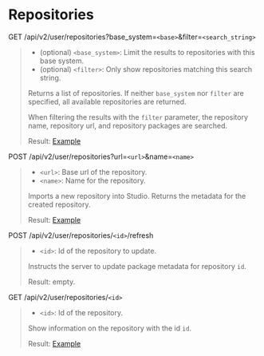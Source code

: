 # Repositories

GET /api/v2/user/repositories?base_system=`<base>`&filter=`<search_string>`
> * (optional) `<base_system>`: Limit the results to repositories with
>   this base system.
> * (optional) `<filter>`: Only show repositories matching this search
>   string.
>
> Returns a list of repositories. If neither `base_system` nor `filter`
> are specified, all available repositories are returned.
>
> When filtering the results with the `filter` parameter, the repository
> name, repository url, and repository packages are searched.
>
> Result: [Example](repositories.xml)

POST /api/v2/user/repositories?url=`<url>`&name=`<name>`
> * `<url>`: Base url of the repository.
> * `<name>`: Name for the repository.
>
> Imports a new repository into Studio. Returns the metadata for the
> created repository.
>
> Result: [Example](repository.xml)

POST /api/v2/user/repositories/`<id>`/refresh
> * `<id>`: Id of the repository to update.
>
> Instructs the server to update package metadata for repository `id`.
>
> Result: empty.

GET /api/v2/user/repositories/`<id>`
> * `<id>`: Id of the repository.
>
> Show information on the repository with the id `id`.
>
> Result: [Example](repository.xml)
